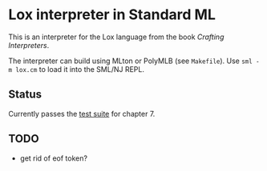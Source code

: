 # Lox interpreter in Standard ML

This is an interpreter for the Lox language from the book _Crafting
Interpreters_.

The interpreter can build using MLton or PolyMLB (see `Makefile`).
Use `sml -m lox.cm` to load it into the SML/NJ REPL.

## Status

Currently passes the [test suite][test-suite] for chapter 7.

## TODO

- get rid of eof token?

[test-suite]: https://github.com/munificent/craftinginterpreters?tab=readme-ov-file#testing
